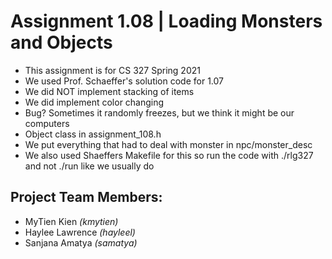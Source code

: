 # Assignment 1.08 | Loading Monsters and Objects
- This assignment is for CS 327 Spring 2021
- We used Prof. Schaeffer's solution code for 1.07
- We did NOT implement stacking of items
- We did implement color changing 
- Bug? Sometimes it randomly freezes, but we think it might be our computers
- Object class in assignment_108.h
- We put everything that had to deal with monster in npc/monster_desc
- We also used Shaeffers Makefile for this so run the code with ./rlg327 and not ./run like we usually do

## Project Team Members:
- MyTien Kien *(kmytien)*
- Haylee Lawrence *(hayleel)*
- Sanjana Amatya *(samatya)*

